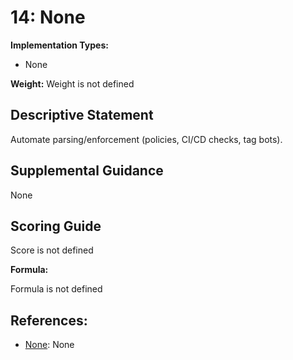 # 14: None

**Implementation Types:**

- None

**Weight:** Weight is not defined

## Descriptive Statement

Automate parsing/enforcement (policies, CI/CD checks, tag bots).

## Supplemental Guidance

None

## Scoring Guide

Score is not defined

**Formula:**

Formula is not defined

## References:

- [None](None): None
